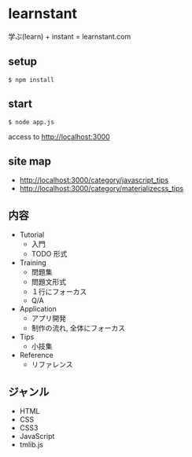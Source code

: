 # learnstant
学ぶ(learn) + instant = learnstant.com

## setup

```
$ npm install
```


## start

```
$ node app.js
```

access to <http://localhost:3000>

## site map

- <http://localhost:3000/category/javascript_tips>
- <http://localhost:3000/category/materializecss_tips>


## 内容

- Tutorial
	- 入門
	- TODO 形式
- Training
	- 問題集
	- 問題文形式
	- １行にフォーカス
	- Q/A
- Application
	- アプリ開発
	- 制作の流れ, 全体にフォーカス
- Tips
	- 小技集
- Reference
	- リファレンス

## ジャンル

- HTML
- CSS
- CSS3
- JavaScript
- tmlib.js


